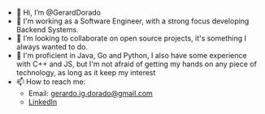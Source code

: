 - 👋 Hi, I’m @GerardDorado
- 👀 I'm working as a Software Engineer, with a strong focus developing Backend Systems.
- 💞️ I’m looking to collaborate on open source projects, it's something I always wanted to do.
- 🧠 I'm proficient in Java, Go and Python, I also have some experience with C++ and JS, but I'm not afraid of getting my hands on any piece of technology, as long as it keep my interest
- 📫 How to reach me:
    - Email: gerardo.ig.dorado@gmail.com
    - [LinkedIn](https://www.linkedin.com/in/gerardo-dorado-2a3508140/)

<!---
GerardDorado/GerardDorado is a ✨ special ✨ repository because its `README.md` (this file) appears on your GitHub profile.
You can click the Preview link to take a look at your changes.
--->
